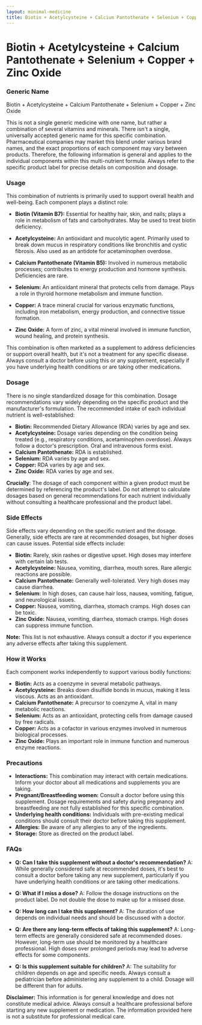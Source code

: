 ```yaml
---
layout: minimal-medicine
title: Biotin + Acetylcysteine + Calcium Pantothenate + Selenium + Copper + Zinc Oxide
---
```


# Biotin + Acetylcysteine + Calcium Pantothenate + Selenium + Copper + Zinc Oxide
### Generic Name

Biotin + Acetylcysteine + Calcium Pantothenate + Selenium + Copper + Zinc Oxide


This is not a single generic medicine with one name, but rather a combination of several vitamins and minerals.  There isn't a single, universally accepted generic name for this specific combination.  Pharmaceutical companies may market this blend under various brand names, and the exact proportions of each component may vary between products.  Therefore, the following information is general and applies to the individual components within this multi-nutrient formula.  Always refer to the specific product label for precise details on composition and dosage.

### Usage

This combination of nutrients is primarily used to support overall health and well-being. Each component plays a distinct role:

* **Biotin (Vitamin B7):** Essential for healthy hair, skin, and nails; plays a role in metabolism of fats and carbohydrates.  May be used to treat biotin deficiency.

* **Acetylcysteine:** An antioxidant and mucolytic agent.  Primarily used to break down mucus in respiratory conditions like bronchitis and cystic fibrosis.  Also used as an antidote for acetaminophen overdose.

* **Calcium Pantothenate (Vitamin B5):** Involved in numerous metabolic processes; contributes to energy production and hormone synthesis. Deficiencies are rare.

* **Selenium:**  An antioxidant mineral that protects cells from damage. Plays a role in thyroid hormone metabolism and immune function.

* **Copper:**  A trace mineral crucial for various enzymatic functions, including iron metabolism, energy production, and connective tissue formation.

* **Zinc Oxide:**  A form of zinc, a vital mineral involved in immune function, wound healing, and protein synthesis.


This combination is often marketed as a supplement to address deficiencies or support overall health, but it's not a treatment for any specific disease.  Always consult a doctor before using this or any supplement, especially if you have underlying health conditions or are taking other medications.


### Dosage

There is no single standardized dosage for this combination.  Dosage recommendations vary widely depending on the specific product and the manufacturer's formulation.  The recommended intake of each individual nutrient is well-established:

* **Biotin:**  Recommended Dietary Allowance (RDA) varies by age and sex.
* **Acetylcysteine:** Dosage varies depending on the condition being treated (e.g., respiratory conditions, acetaminophen overdose). Always follow a doctor's prescription.  Oral and intravenous forms exist.
* **Calcium Pantothenate:** RDA is established.
* **Selenium:** RDA varies by age and sex.
* **Copper:** RDA varies by age and sex.
* **Zinc Oxide:** RDA varies by age and sex.

**Crucially**: The dosage of each component within a given product must be determined by referencing the product's label.  Do not attempt to calculate dosages based on general recommendations for each nutrient individually without consulting a healthcare professional and the product label.


### Side Effects

Side effects vary depending on the specific nutrient and the dosage. Generally, side effects are rare at recommended dosages, but higher doses can cause issues.  Potential side effects include:

* **Biotin:**  Rarely, skin rashes or digestive upset.  High doses may interfere with certain lab tests.
* **Acetylcysteine:** Nausea, vomiting, diarrhea, mouth sores. Rare allergic reactions are possible.
* **Calcium Pantothenate:**  Generally well-tolerated. Very high doses may cause diarrhea.
* **Selenium:**  In high doses, can cause hair loss, nausea, vomiting, fatigue, and neurological issues.
* **Copper:**  Nausea, vomiting, diarrhea, stomach cramps.  High doses can be toxic.
* **Zinc Oxide:**  Nausea, vomiting, diarrhea, stomach cramps.  High doses can suppress immune function.


**Note:**  This list is not exhaustive.  Always consult a doctor if you experience any adverse effects after taking this supplement.


### How it Works

Each component works independently to support various bodily functions:

* **Biotin:**  Acts as a coenzyme in several metabolic pathways.
* **Acetylcysteine:** Breaks down disulfide bonds in mucus, making it less viscous.  Acts as an antioxidant.
* **Calcium Pantothenate:**  A precursor to coenzyme A, vital in many metabolic reactions.
* **Selenium:**  Acts as an antioxidant, protecting cells from damage caused by free radicals.
* **Copper:**  Acts as a cofactor in various enzymes involved in numerous biological processes.
* **Zinc Oxide:**  Plays an important role in immune function and numerous enzyme reactions.


### Precautions

* **Interactions:** This combination may interact with certain medications.  Inform your doctor about all medications and supplements you are taking.
* **Pregnant/Breastfeeding women:** Consult a doctor before using this supplement.  Dosage requirements and safety during pregnancy and breastfeeding are not fully established for this specific combination.
* **Underlying health conditions:** Individuals with pre-existing medical conditions should consult their doctor before taking this supplement.
* **Allergies:**  Be aware of any allergies to any of the ingredients.
* **Storage:** Store as directed on the product label.


### FAQs

* **Q: Can I take this supplement without a doctor's recommendation?**  A: While generally considered safe at recommended doses, it's best to consult a doctor before taking any new supplement, particularly if you have underlying health conditions or are taking other medications.

* **Q: What if I miss a dose?** A: Follow the dosage instructions on the product label.  Do not double the dose to make up for a missed dose.

* **Q: How long can I take this supplement?** A: The duration of use depends on individual needs and should be discussed with a doctor.

* **Q: Are there any long-term effects of taking this supplement?** A: Long-term effects are generally considered safe at recommended doses. However, long-term use should be monitored by a healthcare professional.  High doses over prolonged periods may lead to adverse effects for some components.

* **Q: Is this supplement suitable for children?** A:  The suitability for children depends on age and specific needs.  Always consult a pediatrician before administering any supplement to a child.  Dosage will be different than for adults.


**Disclaimer:** This information is for general knowledge and does not constitute medical advice.  Always consult a healthcare professional before starting any new supplement or medication.  The information provided here is not a substitute for professional medical care.

